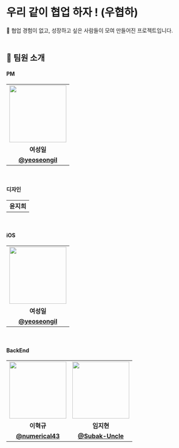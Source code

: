 # 우리 같이 협업 하자 ! (우협하)
💪 협업 경험이 없고, 성장하고 싶은 사람들이 모여 만들어진 프로젝트입니다.<br>
<br>

## 👋 팀원 소개

#### PM
<table>
  <tr>
    <td align="center"><a href="https://github.com/yeoseongil"><img src="https://avatars.githubusercontent.com/yeoseongil" width="150px;" alt="">
  </tr>
  <tr>
    <td align="center"><strong>여성일</strong></td>
  </tr>
  <tr>
    <td align="center"><a href="https://github.com/yeoseongil"><b>@yeoseongil</b></td>
  </tr>
</table>

<br/>

#### 디자인
<table>
  <tr>
    <td align="center"><strong>윤지희</strong></td>
  </tr>
</table>

<br/>

#### iOS
<table>
  <tr>
    <td align="center"><a href="https://github.com/yeoseongil"><img src="https://avatars.githubusercontent.com/yeoseongil" width="150px;" alt="">
  </tr>
  <tr>
    <td align="center"><strong>여성일</strong></td>
  </tr>
  <tr>
    <td align="center"><a href="https://github.com/yeoseongil"><b>@yeoseongil</b></td>
  </tr>
</table>

<br/>


#### BackEnd
<table>
  <tr>
    <td align="center"><a href="https://github.com/ehyeok9"><img src="https://avatars.githubusercontent.com/ehyeok9" width="150px;" alt="">
    <td align="center"><a href="https://github.com/Jiihyun"><img src="https://avatars.githubusercontent.com/Jiihyun" width="150px;" alt="">
  </tr>
  <tr>
    <td align="center"><strong>이혁규</strong></td>
    <td align="center"><strong>임지현</strong></td>
  </tr>
    <tr>
    <td align="center"><a href="https://github.com/ehyeok9"><b>@numerical43</b></td>
    <td align="center"><a href="https://github.com/Jiihyun"><b>@Subak-Uncle</b></td>
  </tr>
</table>

<br/>
